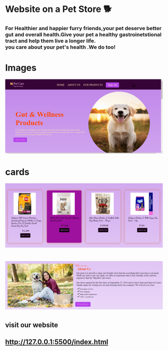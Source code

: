 # Website on a Pet Store  🐕
### For Healthier and happier furry friends,your pet deserve better gut and overall health.Give your pet a healthy gastroinetstional tract and help them live a longer life. <br/>you care about your pet's health .We do too!

# Images
![alt text](image.png)
# cards
![alt text](image-1.png)

# ![alt text](image-2.png)

## visit our website 
## http://127.0.0.1:5500/index.html

